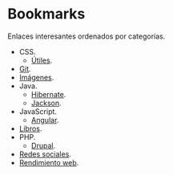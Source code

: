 # Bookmarks

Enlaces interesantes ordenados por categorías.

- CSS.
  - [Útiles](css/utils.md).
- [Git](git.md).
- [Imágenes](images.md).
- Java.
  - [Hibernate](java/hibernate.md).
  - [Jackson](java/jackson.md).
- JavaScript.
  - [Angular](javascript/angular.md).
- [Libros](books.md).
- PHP.
  - [Drupal](php/drupal.md).
- [Redes sociales](social-networks.md).
- [Rendimiento web](web-performance.md).
